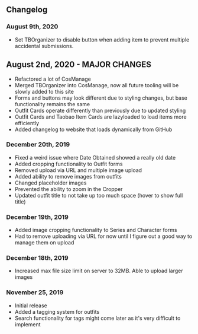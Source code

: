 ## Changelog

### August 9th, 2020
- Set TBOrganizer to disable button when adding item to prevent multiple accidental submissions.

## August 2nd, 2020 - MAJOR CHANGES
- Refactored a lot of CosManage
- Merged TBOrganizer into CosManage, now all future tooling will be slowly added to this site
- Forms and buttons may look different due to styling changes, but base functionality remains the same
- Outfit Cards operate differently than previously due to updated styling
- Outfit Cards and Taobao Item Cards are lazyloaded to load items more efficiently
- Added changelog to website that loads dynamically from GitHub

### December 20th, 2019
- Fixed a weird issue where Date Obtained showed a really old date
- Added cropping functionality to Outfit forms
- Removed upload via URL and multiple image upload
- Added ability to remove images from outfits
- Changed placeholder images
- Prevented the ability to zoom in the Cropper
- Updated outfit title to not take up too much space (hover to show full title)

### December 19th, 2019
- Added image cropping functionality to Series and Character forms
- Had to remove uploading via URL for now until I figure out a good way to manage them on upload

### December 18th, 2019
- Increased max file size limit on server to 32MB. Able to upload larger images

### November 25, 2019
- Initial release
- Added a tagging system for outfits
- Search functionality for tags might come later as it's very difficult to implement
